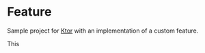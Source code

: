 # Feature

Sample project for [Ktor](http://ktor.io) with an implementation of a custom feature.

This 